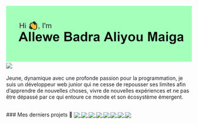 [![MasterHead](https://github.com/lewe-maiga/lewe-maiga/blob/main/header.png)](https://github.com/lewe-maiga/)
![](https://komarev.com/ghpvc/?username=lewe-maiga&color=brightgreen)

Jeune, dynamique avec une profonde passion pour
la programmation, je suis un développeur web
junior qui ne cesse de repousser ses limites afin
d’apprendre de nouvelles choses, vivre de
nouvelles expériences et ne pas être dépassé par
ce qui entoure ce monde et son écosystème
émergent.

<br/>
 ### Mes derniers projets 📅
 
<a href="https://github.com/lewe-maiga/black_in">
  <img align="center" src="https://github-readme-stats.vercel.app/api/pin/?username=lewe-maiga&repo=black_in" />
</a>
<a href="https://github.com/lewe-maiga/online-library-backend">
  <img align="center" src="https://github-readme-stats.vercel.app/api/pin/?username=lewe-maiga&repo=online-library-backend" />
</a>
<a href="https://github.com/lewe-maiga/online-library-frontend">
  <img align="center" src="https://github-readme-stats.vercel.app/api/pin/?username=lewe-maiga&repo=online-library-frontend" />
</a>
<a href="https://github.com/lewe-maiga/agrinnov">
  <img align="center" src="https://github-readme-stats.vercel.app/api/pin/?username=lewe-maiga&repo=agrinnov" />
</a>
<a href="https://github.com/lewe-maiga/koa-postgresql">
  <img align="center" src="https://github-readme-stats.vercel.app/api/pin/?username=lewe-maiga&repo=koa-postgresql" />
</a>
<a href="https://github.com/lewe-maiga/express-with-angular">
  <img align="center" src="https://github-readme-stats.vercel.app/api/pin/?username=lewe-maiga&repo=express-with-angular" />
</a>
<a href="https://github.com/lewe-maiga/project-ai-csp">
  <img align="center" src="https://github-readme-stats.vercel.app/api/pin/?username=lewe-maiga&repo=project-ai-csp" />
</a>
<a href="https://github.com/lewe-maiga/project-jee">
  <img align="center" src="https://github-readme-stats.vercel.app/api/pin/?username=lewe-maiga&repo=project-jee" />
</a>


